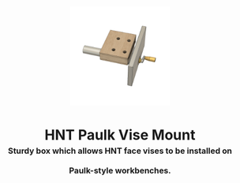 <!-- 2024-05-16 -->

<p align="center">
  <img src="../../plans/vise-mount/images/wireframe.png" width="40%"/>
</p>
<h1 align="center">
  HNT Paulk Vise Mount
  <br>
  <sup><sub><sup>Sturdy box which allows HNT face vises to be installed on Paulk-style workbenches.<sup></sub>
</h1>
